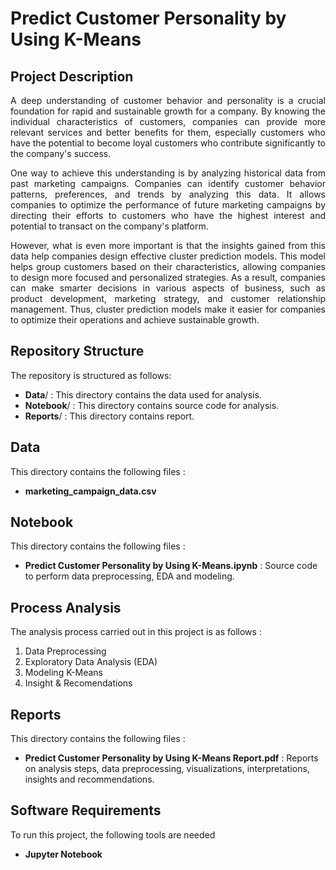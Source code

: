<p align="center">
  <h1> Predict Customer Personality by Using K-Means </h1>
</p>

## Project Description
<p align="justify">
A deep understanding of customer behavior and personality is a crucial foundation for rapid and sustainable growth for a company. By knowing the individual characteristics of customers, companies can provide more relevant services and better benefits for them, especially customers who have the potential to become loyal customers who contribute significantly to the company's success.
  
<p align="justify">
One way to achieve this understanding is by analyzing historical data from past marketing campaigns. Companies can identify customer behavior patterns, preferences, and trends by analyzing this data. It allows companies to optimize the performance of future marketing campaigns by directing their efforts to customers who have the highest interest and potential to transact on the company's platform.
  
<p align="justify">
However, what is even more important is that the insights gained from this data help companies design effective cluster prediction models. This model helps group customers based on their characteristics, allowing companies to design more focused and personalized strategies. As a result, companies can make smarter decisions in various aspects of business, such as product development, marketing strategy, and customer relationship management. Thus, cluster prediction models make it easier for companies to optimize their operations and achieve sustainable growth.

</p>

## Repository Structure
<p align="justify">
The repository is structured as follows:

  * **Data**/     : This directory contains the data used for analysis.
  * **Notebook**/ : This directory contains source code for analysis.
  * **Reports**/  : This directory contains report.

</p>

## Data
<p align="justify">
This directory contains the following files :

  * **marketing_campaign_data.csv**

</p>

## Notebook
<p align="justify">
This directory contains the following files :
  
  * **Predict Customer Personality by Using K-Means.ipynb** : Source code to perform data preprocessing, EDA and modeling.
  
</p>

## Process Analysis
<p align="justify">
The analysis process carried out in this project is as follows :
  
  1. Data Preprocessing
  2. Exploratory Data Analysis (EDA)
  3. Modeling K-Means
  4. Insight & Recomendations
  
</p>

## Reports
<p align="justify">
This directory contains the following files :

  * **Predict Customer Personality by Using K-Means Report.pdf** : Reports on analysis steps, data preprocessing, visualizations, interpretations, insights and recommendations.
</p>

## Software Requirements
<p align="justify">
To run this project, the following tools are needed

  * **Jupyter Notebook**
</p>
